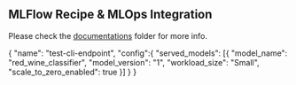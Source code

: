 MLFlow Recipe & MLOps Integration
---

Please check the [documentations](./docs/) folder for more info.

<!-- POST /api/2.0/serving-endpoints -->

{
  "name": "test-cli-endpoint",
  "config":{
   "served_models": [{
     "model_name": "red_wine_classifier",
     "model_version": "1",
     "workload_size": "Small",
     "scale_to_zero_enabled": true
    }]
  }
}